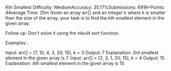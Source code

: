 Kth Smallest
Difficulty: MediumAccuracy: 35.17%Submissions: 691K+Points: 4Average Time: 25m
Given an array arr[] and an integer k where k is smaller than the size of the array, your task is to find the kth smallest element in the given array.

Follow up: Don't solve it using the inbuilt sort function.

Examples :

Input: arr[] = [7, 10, 4, 3, 20, 15], k = 3
Output: 7
Explanation: 3rd smallest element in the given array is 7.
Input: arr[] = [2, 3, 1, 20, 15], k = 4 
Output: 15
Explanation: 4th smallest element in the given array is 15.

